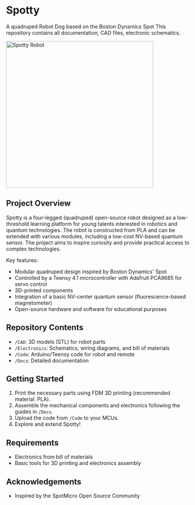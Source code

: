 # Spotty
A quadruped Robot Dog based on the Boston Dynamics Spot
This repository contains all documentation, CAD files, electronic schematics.

<img src="https://github.com/user-attachments/assets/fc90bf6c-c09d-468d-a38f-691390b2c73a" alt="Spotty Robot" width="400"/>



## Project Overview

Spotty is a four-legged (quadruped) open-source robot designed as a low-threshold learning platform for young talents interested in robotics and quantum technologies. The robot is constructed from PLA and can be extended with various modules, including a low-cost NV-based quantum sensor. The project aims to inspire curiosity and provide practical access to complex technologies.

Key features:
- Modular quadruped design inspired by Boston Dynamics' Spot
- Controlled by a Teensy 4.1 microcontroller with Adafruit PCA9685 for servo control
- 3D-printed components
- Integration of a basic NV-center quantum sensor (fluorescence-based magnetometer)
- Open-source hardware and software for educational purposes

## Repository Contents

- `/CAD`: 3D models (STL) for robot parts
- `/Electronics`: Schematics, wiring diagrams, and bill of materials
- `/Code`: Arduino/Teensy code for robot and remote
- `/Docs`: Detailed documentation

## Getting Started

1. Print the necessary parts using FDM 3D printing (recommended material: PLA).
2. Assemble the mechanical components and electronics following the guides in `/Docs`.
3. Upload the code from `/Code` to your MCUs.
4. Explore and extend Spotty!

## Requirements

- Electronics from bill of materials
- Basic tools for 3D printing and electronics assembly


## Acknowledgements

- Inspired by the SpotMicro Open Source Community
